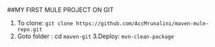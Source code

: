 ##MY FIRST MULE PROJECT ON GIT
1. To clone: `git clone https://github.com/AccMrunalini/maven-mule-repo.git`
2. Goto folder : cd `maven-git`
3.Deploy: `mvn-clean-package`